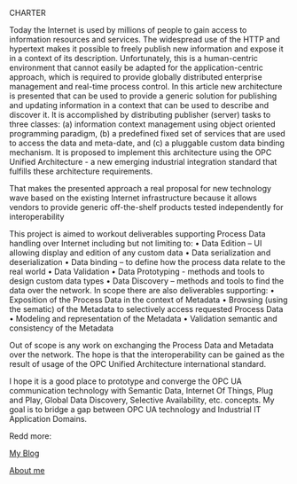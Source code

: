 ﻿CHARTER

Today the Internet is used by millions of people to gain access to information resources and services. The widespread use of the HTTP and hypertext makes it possible to freely publish new information and expose it in a context of its description. Unfortunately, this is a human-centric environment that cannot easily be adapted for the application-centric approach, which is required to provide globally distributed enterprise management and real-time process control. In this article new architecture is presented that can be used to provide a generic solution for publishing and updating information in a context that can be used to describe and discover it. It is accomplished by distributing publisher (server) tasks to three classes: (a) information context management using object oriented programming paradigm, (b) a predefined fixed set of services that are used to access the data and meta-date, and (c) a pluggable custom data binding mechanism. It is proposed to implement this architecture using the OPC Unified Architecture - a new emerging industrial integration standard that fulfills these architecture requirements. 

That makes the presented approach a real proposal for new technology wave based on the existing Internet infrastructure because it allows vendors to provide generic off-the-shelf products tested independently for interoperability

This project is aimed to workout deliverables supporting Process Data handling over Internet including but not limiting to:
•	Data Edition – UI allowing display and edition of any custom data
•	Data serialization and deserialization 
•	Data binding – to define how the process data relate to the real world
•	Data Validation 
•	Data Prototyping  - methods and tools to design custom data types
•	Data Discovery – methods and tools to find the data over the network.
In scope there are also deliverables supporting:
•	Exposition of the Process Data in the context of Metadata
•	Browsing (using the sematic) of the Metadata to selectively access requested Process Data
•	Modeling and representation of the Metadata
•	Validation semantic and consistency of the Metadata

Out of scope is any work on exchanging the Process Data and Metadata over the network. The hope is that the interoperability can be gained as the result of usage of the OPC Unified Architecture international standard. 

I hope it is a good place to prototype and converge the OPC UA communication technology with Semantic Data, Internet Of Things, Plug and Play, Global Data Discovery, Selective Availability, etc. concepts. My goal is to bridge a gap between OPC UA technology and Industrial IT Application Domains. 

Redd more:

[My Blog](http://wwww.mpostol.wordpress.com/)

[About me](https://pl.linkedin.com/in/mpostol)
